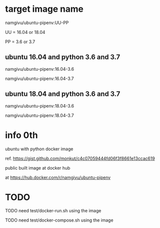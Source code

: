 # target image name
namgivu/ubuntu-pipenv:UU-PP

UU = 16.04 or 18.04

PP = 3.6 or 3.7

## ubuntu 16.04 and python 3.6 and 3.7
namgivu/ubuntu-pipenv:16.04-3.6

namgivu/ubuntu-pipenv:16.04-3.7

## ubuntu 18.04 and python 3.6 and 3.7
namgivu/ubuntu-pipenv:18.04-3.6

namgivu/ubuntu-pipenv:18.04-3.7



# info 0th

ubuntu with python docker image

ref. https://gist.github.com/monkut/c4c07059444fd06f3f8661e13ccac619

public built image at docker hub

at https://hub.docker.com/r/namgivu/ubuntu-pipenv


# TODO 
TODO need test/docker-run.sh using the image

TODO need test/docker-compose.sh using the image
